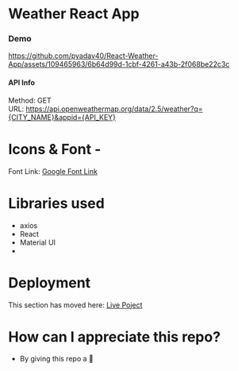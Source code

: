 # Weather React App


 
### Demo
https://github.com/pyadav40/React-Weather-App/assets/109465963/6b64d99d-1cbf-4261-a43b-2f068be22c3c

#### API Info
Method: GET  
URL: https://api.openweathermap.org/data/2.5/weather?q={CITY_NAME}&appid={API_KEY}

# Icons & Font -
 
Font Link: [Google Font Link](<link href="https://fonts.googleapis.com/css2?family=Rajdhani:wght@600&display=swap" rel="stylesheet">)

# Libraries used
* axios
* React
* Material UI
* 
# Deployment

This section has moved here: [Live Poject](https://bright-kashata-9e4b64.netlify.app)

# How can I appreciate this repo?
* By giving this repo a 🌟
 
